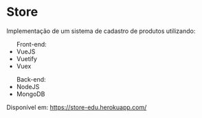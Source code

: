# Store
  Implementação de um sistema de cadastro de produtos utilizando:  
  <ul>
  Front-end:
  <li> VueJS </li>
  <li> Vuetify </li>
  <li> Vuex </li>
  </ul>
  <ul>
   Back-end:
  <li> NodeJS </li>
  <li> MongoDB </li>
  </ul>
   
Disponível em: https://store-edu.herokuapp.com/
